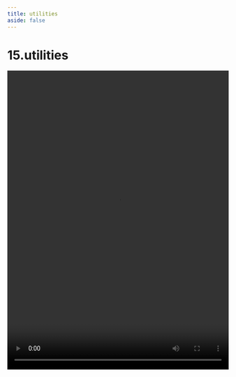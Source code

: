 ```yaml
---
title: utilities
aside: false
---
```


# 15.utilities

<video autoplay src="http://qn.chinavanes.com/sass/sass-15-utilities.mp4" controls controlsList="nodownload" width="100%" height="680"/>
